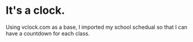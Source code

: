 <html>
  <h1>
    It's a clock.
  </h1>
  <p>
    Using vclock.com as a base, I imported my school schedual so that I can have a countdown for each class.
  </p>
</html>
